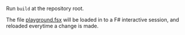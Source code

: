 Run `build` at the repository root. 

The file [playground.fsx](playground.fsx) will be loaded in to a F# interactive session, and reloaded everytime a change is made.